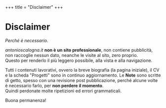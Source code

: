+++
title = "Disclaimer"
+++
# Disclaimer 

*Perché è necessario*.

*antonioscalogna.it* **non è un sito professionale**, non contiene pubblicità, non raccoglie nessun dato, neanche le visite al sito, zero proprio.\
Questo per renderlo il più leggero possibile, alla vista e alla navigazione.

Tutti i contenuti lavorativi, ovvero la breve biografia (la pagina iniziale), il CV e la scheda "Progetti" sono in continuo aggiornamento.
Le **Note** sono scritte di getto, spesso con una revisione post pubblicazione, perché alcune volte è necessario farlo, per **non perdere il momento**.\
Quindi perdonate molte ripetizioni ed errori grammaticali.

Buona permanenza!